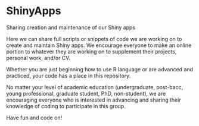# ShinyApps
Sharing creation and maintenance of our Shiny apps

Here we can share full scripts or snippets of code we are working on to create and maintain Shiny apps. 
We encourage everyone to make an online portion to whatever they are working on to supplement their projects, personal work, and/or CV. 

Whether you are just beginning how to use R language or are advanced and practiced, your code has a place in this repository. 

No matter your level of academic education (undergraduate, post-bacc, young professional, graduate student, PhD, non-student), we
are encouraging everyone who is interested in advancing and sharing their knowledge of coding to participate in this group. 

Have fun and code on!
